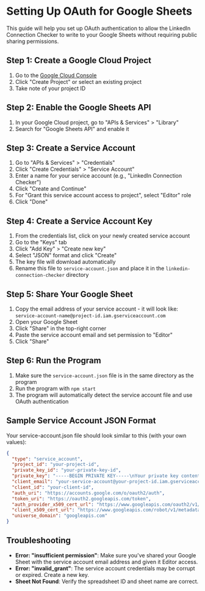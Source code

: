 # Setting Up OAuth for Google Sheets

This guide will help you set up OAuth authentication to allow the LinkedIn Connection Checker to write to your Google Sheets without requiring public sharing permissions.

## Step 1: Create a Google Cloud Project

1. Go to the [Google Cloud Console](https://console.cloud.google.com/)
2. Click "Create Project" or select an existing project
3. Take note of your project ID

## Step 2: Enable the Google Sheets API

1. In your Google Cloud project, go to "APIs & Services" > "Library"
2. Search for "Google Sheets API" and enable it

## Step 3: Create a Service Account

1. Go to "APIs & Services" > "Credentials"
2. Click "Create Credentials" > "Service Account"
3. Enter a name for your service account (e.g., "LinkedIn Connection Checker")
4. Click "Create and Continue"
5. For "Grant this service account access to project", select "Editor" role
6. Click "Done"

## Step 4: Create a Service Account Key

1. From the credentials list, click on your newly created service account
2. Go to the "Keys" tab
3. Click "Add Key" > "Create new key"
4. Select "JSON" format and click "Create"
5. The key file will download automatically
6. Rename this file to `service-account.json` and place it in the `linkedin-connection-checker` directory

## Step 5: Share Your Google Sheet

1. Copy the email address of your service account - it will look like:
   `service-account-name@project-id.iam.gserviceaccount.com`
2. Open your Google Sheet
3. Click "Share" in the top-right corner
4. Paste the service account email and set permission to "Editor"
5. Click "Share"

## Step 6: Run the Program

1. Make sure the `service-account.json` file is in the same directory as the program
2. Run the program with `npm start`
3. The program will automatically detect the service account file and use OAuth authentication

## Sample Service Account JSON Format

Your service-account.json file should look similar to this (with your own values):

```json
{
  "type": "service_account",
  "project_id": "your-project-id",
  "private_key_id": "your-private-key-id",
  "private_key": "-----BEGIN PRIVATE KEY-----\nYour private key content...\n-----END PRIVATE KEY-----\n",
  "client_email": "your-service-account@your-project-id.iam.gserviceaccount.com",
  "client_id": "your-client-id",
  "auth_uri": "https://accounts.google.com/o/oauth2/auth",
  "token_uri": "https://oauth2.googleapis.com/token",
  "auth_provider_x509_cert_url": "https://www.googleapis.com/oauth2/v1/certs",
  "client_x509_cert_url": "https://www.googleapis.com/robot/v1/metadata/x509/your-service-account%40your-project-id.iam.gserviceaccount.com",
  "universe_domain": "googleapis.com"
}
```

## Troubleshooting

- **Error: "insufficient permission"**: Make sure you've shared your Google Sheet with the service account email address and given it Editor access.
- **Error: "invalid_grant"**: The service account credentials may be corrupt or expired. Create a new key.
- **Sheet Not Found**: Verify the spreadsheet ID and sheet name are correct. 